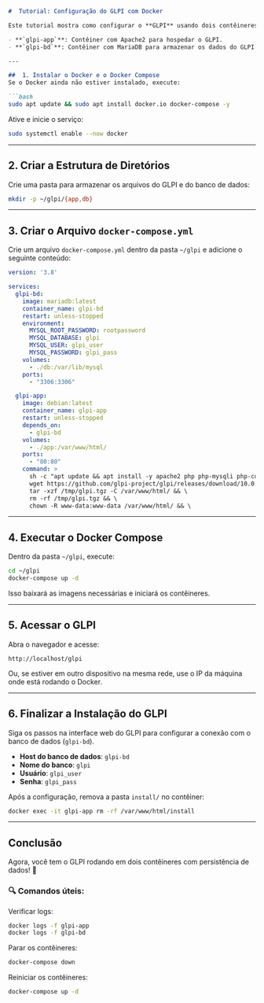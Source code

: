 ```markdown
#  Tutorial: Configuração do GLPI com Docker

Este tutorial mostra como configurar o **GLPI** usando dois contêineres Docker:

- **`glpi-app`**: Contêiner com Apache2 para hospedar o GLPI.
- **`glpi-bd`**: Contêiner com MariaDB para armazenar os dados do GLPI.

---

##  1. Instalar o Docker e o Docker Compose
Se o Docker ainda não estiver instalado, execute:

```bash
sudo apt update && sudo apt install docker.io docker-compose -y
```

Ative e inicie o serviço:

```bash
sudo systemctl enable --now docker
```

---

##  2. Criar a Estrutura de Diretórios
Crie uma pasta para armazenar os arquivos do GLPI e do banco de dados:

```bash
mkdir -p ~/glpi/{app,db}
```

---

##  3. Criar o Arquivo `docker-compose.yml`
Crie um arquivo `docker-compose.yml` dentro da pasta `~/glpi` e adicione o seguinte conteúdo:

```yaml
version: '3.8'

services:
  glpi-bd:
    image: mariadb:latest
    container_name: glpi-bd
    restart: unless-stopped
    environment:
      MYSQL_ROOT_PASSWORD: rootpassword
      MYSQL_DATABASE: glpi
      MYSQL_USER: glpi_user
      MYSQL_PASSWORD: glpi_pass
    volumes:
      - ./db:/var/lib/mysql
    ports:
      - "3306:3306"

  glpi-app:
    image: debian:latest
    container_name: glpi-app
    restart: unless-stopped
    depends_on:
      - glpi-bd
    volumes:
      - ./app:/var/www/html/
    ports:
      - "80:80"
    command: >
      sh -c "apt update && apt install -y apache2 php php-mysqli php-curl php-gd php-intl php-ldap php-imap php-xml php-zip php-bz2 php-j son php-mbstring wget tar unzip && \
      wget https://github.com/glpi-project/glpi/releases/download/10.0.18/glpi-10.0.18.tgz -O /tmp/glpi.tgz && \
      tar -xzf /tmp/glpi.tgz -C /var/www/html/ && \
      rm -rf /tmp/glpi.tgz && \
      chown -R www-data:www-data /var/www/html/ && \

```

---

##  4. Executar o Docker Compose
Dentro da pasta `~/glpi`, execute:

```bash
cd ~/glpi
docker-compose up -d
```

Isso baixará as imagens necessárias e iniciará os contêineres.

---

##  5. Acessar o GLPI
Abra o navegador e acesse:

```
http://localhost/glpi
```

Ou, se estiver em outro dispositivo na mesma rede, use o IP da máquina onde está rodando o Docker.

---

##  6. Finalizar a Instalação do GLPI
Siga os passos na interface web do GLPI para configurar a conexão com o banco de dados (`glpi-bd`).

- **Host do banco de dados**: `glpi-bd`
- **Nome do banco**: `glpi`
- **Usuário**: `glpi_user`
- **Senha**: `glpi_pass`

Após a configuração, remova a pasta `install/` no contêiner:

```bash
docker exec -it glpi-app rm -rf /var/www/html/install
```

---

##  Conclusão
Agora, você tem o GLPI rodando em dois contêineres com persistência de dados! 🚀

### 🔍 Comandos úteis:

Verificar logs:
```bash
docker logs -f glpi-app
docker logs -f glpi-bd
```

Parar os contêineres:
```bash
docker-compose down
```

Reiniciar os contêineres:
```bash
docker-compose up -d
```




